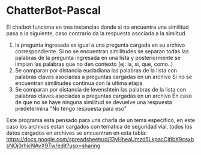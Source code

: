 # ChatterBot-Pascal
El chatbot funciona en tres instancias donde si no encuentra una similitud pasa a la siguiente, caso contrario da la respuesta asociada a la similtud.
  1. la pregunta ingresada es igual a una pregunta cargada en su archivo correspondiente.
  Si no se encuentran similitudes se separan todas las palabras de la pregunta ingresada en una lista y posteriormente se limpian las palabras que no
  den contexto (ej: la, si, que, como..)
  2. Se comparan por distancia eucladiana las palabras de la lista con palabras claves asociadas a preguntas cargadas en un archivo
  Si no se encuentran similitudes continua con la ultima etapa
  3. Se comparan por distancia de levenshtein las palabras de la lista con palabras claves asociadas a preguntas cargadas en un archivo
  En caso de que no se haye ninguna similitud se devuelve una respuesta predetermina "No tengo respuesta para eso"

Este programa esta pensado para una charla de un tema especifico, en este caso los archivos estan cargados con tematica de seguridad vial, todos los
datos cargados en archivos se encuentran en esta tabla: https://docs.google.com/spreadsheets/d/13yHheaUmzd5LkpacCjfIbX9csxbsNOj0rhicNAvX9Tw/edit?usp=sharing
